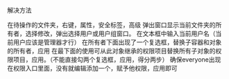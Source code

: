 解决方法

在待操作的文件夹，右键，属性，安全标签，高级
弹出窗口显示当前文件夹的所有者，选择修改，弹出选择用户或用户组窗口。
在文本框中输入当前用户名（当前用户应该是管理器才行）
在所有者下面出现了一个复选框，替换子容器和对象的所有者，应用
在最下面的使用可从此对象继承的权限项目替换所有子对象的权限项目，应用。（不能直接勾两个复选框，应用，得分两步）
确保everyone出现在权限入口里面，没有就编辑添加一个，赋予他权限，应用即可
